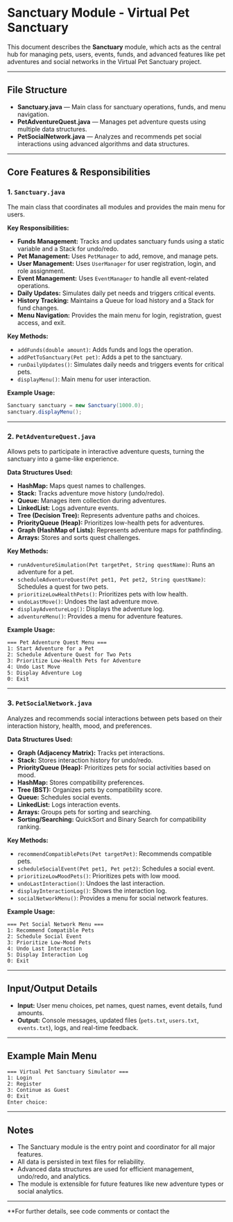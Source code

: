 # Sanctuary Module - Virtual Pet Sanctuary

This document describes the **Sanctuary** module, which acts as the central hub for managing pets, users, events, funds, and advanced features like pet adventures and social networks in the Virtual Pet Sanctuary project.

---

## File Structure

- **Sanctuary.java** — Main class for sanctuary operations, funds, and menu navigation.
- **PetAdventureQuest.java** — Manages pet adventure quests using multiple data structures.
- **PetSocialNetwork.java** — Analyzes and recommends pet social interactions using advanced algorithms and data structures.

---

## Core Features & Responsibilities

### 1. `Sanctuary.java`

The main class that coordinates all modules and provides the main menu for users.

**Key Responsibilities:**
- **Funds Management:** Tracks and updates sanctuary funds using a static variable and a Stack for undo/redo.
- **Pet Management:** Uses `PetManager` to add, remove, and manage pets.
- **User Management:** Uses `UserManager` for user registration, login, and role assignment.
- **Event Management:** Uses `EventManager` to handle all event-related operations.
- **Daily Updates:** Simulates daily pet needs and triggers critical events.
- **History Tracking:** Maintains a Queue for load history and a Stack for fund changes.
- **Menu Navigation:** Provides the main menu for login, registration, guest access, and exit.

**Key Methods:**
- `addFunds(double amount)`: Adds funds and logs the operation.
- `addPetToSanctuary(Pet pet)`: Adds a pet to the sanctuary.
- `runDailyUpdates()`: Simulates daily needs and triggers events for critical pets.
- `displayMenu()`: Main menu for user interaction.

**Example Usage:**
```java
Sanctuary sanctuary = new Sanctuary(1000.0);
sanctuary.displayMenu();
```

---

### 2. `PetAdventureQuest.java`

Allows pets to participate in interactive adventure quests, turning the sanctuary into a game-like experience.

**Data Structures Used:**
- **HashMap:** Maps quest names to challenges.
- **Stack:** Tracks adventure move history (undo/redo).
- **Queue:** Manages item collection during adventures.
- **LinkedList:** Logs adventure events.
- **Tree (Decision Tree):** Represents adventure paths and choices.
- **PriorityQueue (Heap):** Prioritizes low-health pets for adventures.
- **Graph (HashMap of Lists):** Represents adventure maps for pathfinding.
- **Arrays:** Stores and sorts quest challenges.

**Key Methods:**
- `runAdventureSimulation(Pet targetPet, String questName)`: Runs an adventure for a pet.
- `scheduleAdventureQuest(Pet pet1, Pet pet2, String questName)`: Schedules a quest for two pets.
- `prioritizeLowHealthPets()`: Prioritizes pets with low health.
- `undoLastMove()`: Undoes the last adventure move.
- `displayAdventureLog()`: Displays the adventure log.
- `adventureMenu()`: Provides a menu for adventure features.

**Example Usage:**
```
=== Pet Adventure Quest Menu ===
1: Start Adventure for a Pet
2: Schedule Adventure Quest for Two Pets
3: Prioritize Low-Health Pets for Adventure
4: Undo Last Move
5: Display Adventure Log
0: Exit
```

---

### 3. `PetSocialNetwork.java`

Analyzes and recommends social interactions between pets based on their interaction history, health, mood, and preferences.

**Data Structures Used:**
- **Graph (Adjacency Matrix):** Tracks pet interactions.
- **Stack:** Stores interaction history for undo/redo.
- **PriorityQueue (Heap):** Prioritizes pets for social activities based on mood.
- **HashMap:** Stores compatibility preferences.
- **Tree (BST):** Organizes pets by compatibility score.
- **Queue:** Schedules social events.
- **LinkedList:** Logs interaction events.
- **Arrays:** Groups pets for sorting and searching.
- **Sorting/Searching:** QuickSort and Binary Search for compatibility ranking.

**Key Methods:**
- `recommendCompatiblePets(Pet targetPet)`: Recommends compatible pets.
- `scheduleSocialEvent(Pet pet1, Pet pet2)`: Schedules a social event.
- `prioritizeLowMoodPets()`: Prioritizes pets with low mood.
- `undoLastInteraction()`: Undoes the last interaction.
- `displayInteractionLog()`: Shows the interaction log.
- `socialNetworkMenu()`: Provides a menu for social network features.

**Example Usage:**
```
=== Pet Social Network Menu ===
1: Recommend Compatible Pets
2: Schedule Social Event
3: Prioritize Low-Mood Pets
4: Undo Last Interaction
5: Display Interaction Log
0: Exit
```

---

## Input/Output Details

- **Input:** User menu choices, pet names, quest names, event details, fund amounts.
- **Output:** Console messages, updated files (`pets.txt`, `users.txt`, `events.txt`), logs, and real-time feedback.

---

## Example Main Menu

```
=== Virtual Pet Sanctuary Simulator ===
1: Login
2: Register
3: Continue as Guest
0: Exit
Enter choice:
```

---

## Notes

- The Sanctuary module is the entry point and coordinator for all major features.
- All data is persisted in text files for reliability.
- Advanced data structures are used for efficient management, undo/redo, and analytics.
- The module is extensible for future features like new adventure types or social analytics.

---

**For further details, see code comments or contact the